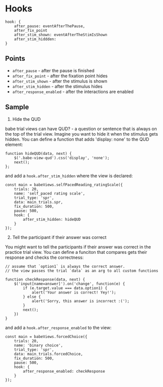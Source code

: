 # Hooks

```
hook: {
    after_pause: eventAfterThePause,
    after_fix_point
    after_stim_shown: eventAfterTheStimIsShown
    after_stim_hiddden: 
}
```

## Points

<!--  add info about the DOM at each stage to this docs -->
- `after_pause` - after the pause is finished
- `after_fix_point` - after the fixation point hides
- `after_stim_shown` - after the stimulus is shown
- `after_stim_hidden` - after the stimulus hides
- `after_response_enabled` - after the interactions are enabled


## Sample

1. Hide the QUD

babe trial views can have QUD? - a question or sentence that is always on the top of the trial view. Imagine you want to hide it when the stimulus gets hidden. You can define a function that adds 'display: none' to the QUD element:

```
function hideQUD(data, next) {
    $('.babe-view-qud').css('display', 'none');
    next();
};
```

and add a `hook.after_stim_hidden` where the view is declared:

```
const main = babeViews.selfPacedReading_ratingScale({
    trials: 20,
    name: 'self_paced rating scale',
    trial_type: 'spr',
    data: main_trials.spr,
    fix_duration: 500,
    pause: 500,
    hook: {
        after_stim_hidden: hideQUD
    }
});
```

2. Tell the participant if their answer was correct

You might want to tell the participants if their answer was correct in the practice trial view. You can define a funciton that compares gets their response and checks the correctness:

```
// assume that `option1` is always the correct answer.
// the view passes the trial `data` as an arg to all custom functions

function checkResponse(data, next) {
    $('input[name=answer]').on('change', function(e) {
        if (e.target.value === data.option1) {
            alert('Your answer is correct! Yey!');
        } else {
            alert('Sorry, this answer is incorrect :(');
        }
        next();
    })
}
```

and add a `hook.after_response_enabled` to the view:

```
const main = babeViews.forcedChoice({
    trials: 20,
    name: 'binary choice',
    trial_type: 'spr',
    data: main_trials.forcedChoice,
    fix_duration: 500,
    pause: 500,
    hook: {
        after_response_enabled: checkResponse
    }
});
```
